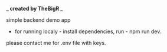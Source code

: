 **_ created by TheBigR _**

simple backend demo app

- for running localy -
  install dependencies,
  run - npm run dev.


  

please contact me for .env file with keys.
